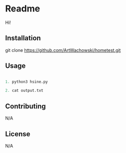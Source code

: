 # Readme

Hi! 

## Installation

git clone https://github.com/ArtWachowski/hometest.git

## Usage

```python

1. python3 hsine.py

2. cat output.txt

```

## Contributing

N/A

## License

N/A
